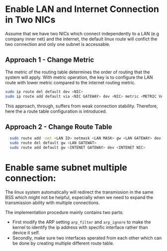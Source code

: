 # Enable LAN and Internet Connection in Two NICs

Assume that we have two NICs which connect independently to a LAN (e.g company inner net) and the internet, the default linux route will confict the two connection and only one subnet is accessable.

## Approach 1 - Change Metric
The metric of the routing table determines the order of routing that the system will apply. With metric operation, the key is to configure the LAN route with lower metric compared to the internet routing metric.

``` bash
sudo ip route del default dev <NIC>
sudo ip route add default via <NIC GATEWAY> dev <NIC> metric <METRIC VAL> 
```

This approach, through, suffers from weak connection stability. Therefore, here the a route table configuration is introduced.
## Approach 2 - Change Route Table
``` bash
  sudo route add -net <LAN ID> netmask <LAN MASK> gw <LAN GATEWAY> dev <LAN NIC>
  sudo route del default gw <LAN GATEWAT>
  sudo route add default gw <INTENET GATEWAY> dev <INTENET NIC>
```

# Enable same subnet multiple connection:
The linux system automatically will redirect the transmission in the same BSS which might not be helpful, especially when we need to expand the transmission ability with multiple connections.

The implementation procedure mainly contains two parts:
+ First modify the ARP setting `arp_filter` and `arp_ignore` to make the kernel to identify the ip address with specific interface rather than device it self. 
+ Secondly, make sure two interfaces sperated from each other which can be done by creating multiple different route table.